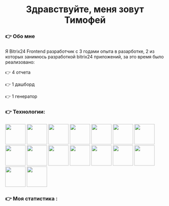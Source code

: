 ###

<h1 align="center">Здравствуйте, меня зовут Тимофей</h1>

###

<h3 align="left">👉  Обо мне</h3>

###

<p align="left">Я Bitrix24 Frontend разработчик с 3 годами опыта в разарботке, 2 из которых занимюсь разработкой bitrix24 приложений, за это время было реализовано:</p>
<p>👉 4 отчета</p>
<p>👉 1 дашборд</p>
<p>👉 1 генератор</p>

<h3 align="left">👉 Технологии:</h3>

###

<div align="left">
    <img src="https://cdn.jsdelivr.net/gh/devicons/devicon@latest/icons/vuejs/vuejs-original.svg" width="64px" height="64px"/>
    <img src="https://cdn.jsdelivr.net/gh/devicons/devicon@latest/icons/vuetify/vuetify-original.svg" width="64px" height="64px"/>
    <img src="https://cdn.jsdelivr.net/gh/devicons/devicon@latest/icons/vitejs/vitejs-original.svg" width="64px" height="64px"/>
    <img src="https://cdn.jsdelivr.net/gh/devicons/devicon@latest/icons/typescript/typescript-original.svg" width="64px" height="64px"/>
    <img src="https://cdn.jsdelivr.net/gh/devicons/devicon@latest/icons/tailwindcss/tailwindcss-original-wordmark.svg" width="64px" height="64px"/>
    <img src="https://cdn.jsdelivr.net/gh/devicons/devicon@latest/icons/sass/sass-original.svg" width="64px" height="64px"/>
    <img src="https://cdn.jsdelivr.net/gh/devicons/devicon@latest/icons/npm/npm-original-wordmark.svg" width="64px" height="64px"/>
    <img src="https://cdn.jsdelivr.net/gh/devicons/devicon@latest/icons/nodejs/nodejs-original-wordmark.svg" width="64px" height="64px"/>
    <img src="https://cdn.jsdelivr.net/gh/devicons/devicon@latest/icons/javascript/javascript-original.svg" width="64px" height="64px"/>
    <img src="https://cdn.jsdelivr.net/gh/devicons/devicon@latest/icons/html5/html5-original-wordmark.svg" width="64px" height="64px"/>
    <img src="https://cdn.jsdelivr.net/gh/devicons/devicon@latest/icons/gulp/gulp-plain.svg" width="64px" height="64px"/>
    <img src="https://cdn.jsdelivr.net/gh/devicons/devicon@latest/icons/gitlab/gitlab-original-wordmark.svg" width="64px" height="64px"/>
    <img src="https://cdn.jsdelivr.net/gh/devicons/devicon@latest/icons/github/github-original-wordmark.svg" width="64px" height="64px"/>
    <img src="https://cdn.jsdelivr.net/gh/devicons/devicon@latest/icons/git/git-original-wordmark.svg" width="64px" height="64px"/>
    <img src="https://cdn.jsdelivr.net/gh/devicons/devicon@latest/icons/eslint/eslint-original-wordmark.svg" width="64px" height="64px"/>
    <img src="https://cdn.jsdelivr.net/gh/devicons/devicon@latest/icons/css3/css3-original-wordmark.svg" width="64px" height="64px"/>
</div>

###

<h3 align="left">👉 Моя статистика :</h3>

###
